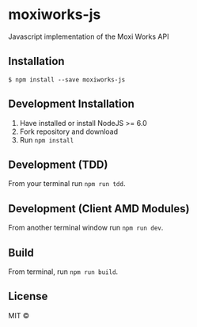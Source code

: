 # moxiworks-js

Javascript implementation of the Moxi Works API

## Installation

```
$ npm install --save moxiworks-js
```

## Development Installation

1. Have installed or install NodeJS >= 6.0
2. Fork repository and download
3. Run `npm install`

## Development (TDD)

From your terminal run `npm run tdd`.

## Development (Client AMD Modules)

From another terminal window run `npm run dev`.

## Build

From terminal, run `npm run build`.

## License
MIT ©
